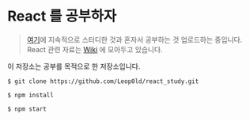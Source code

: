 React 를 공부하자
=====

> [여기](https://leop0ld.github.io/study-jsx-and-es6/)에 지속적으로 스터디한 것과 혼자서 공부하는 것 업로드하는 중입니다.
> React 관련 자료는 [Wiki](https://github.com/Leop0ld/react_study/wiki/) 에 모아두고 있습니다.

이 저장소는 공부를 목적으로 한 저장소입니다.

```shell
$ git clone https://github.com/Leop0ld/react_study.git
```

```shell
$ npm install
```

```shell
$ npm start
```
